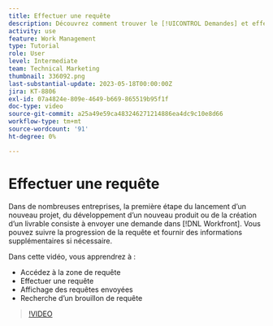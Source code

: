 ```yaml
---
title: Effectuer une requête
description: Découvrez comment trouver le [!UICONTROL Demandes] et effectuez une requête dans [!DNL  Workfront]. Découvrez ensuite comment afficher les requêtes envoyées et les brouillons.
activity: use
feature: Work Management
type: Tutorial
role: User
level: Intermediate
team: Technical Marketing
thumbnail: 336092.png
last-substantial-update: 2023-05-18T00:00:00Z
jira: KT-8806
exl-id: 07a4824e-809e-4649-b669-865519b95f1f
doc-type: video
source-git-commit: a25a49e59ca483246271214886ea4dc9c10e8d66
workflow-type: tm+mt
source-wordcount: '91'
ht-degree: 0%

---
```


# Effectuer une requête

Dans de nombreuses entreprises, la première étape du lancement d’un nouveau projet, du développement d’un nouveau produit ou de la création d’un livrable consiste à envoyer une demande dans [!DNL Workfront]. Vous pouvez suivre la progression de la requête et fournir des informations supplémentaires si nécessaire.

Dans cette vidéo, vous apprendrez à :

* Accédez à la zone de requête
* Effectuer une requête
* Affichage des requêtes envoyées
* Recherche d’un brouillon de requête

>[!VIDEO](https://video.tv.adobe.com/v/336092/?quality=12&learn=on)
